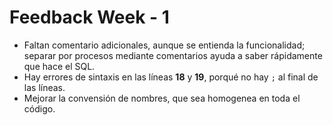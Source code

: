 # Feedback Week - 1
- Faltan comentario adicionales, aunque se entienda la funcionalidad; separar por procesos mediante comentarios ayuda a saber rápidamente que hace el SQL.
- Hay errores de sintaxis en las líneas **18** y **19**, porqué no hay `;` al final de las líneas.
- Mejorar la convensión de nombres, que sea homogenea en toda el código. 
